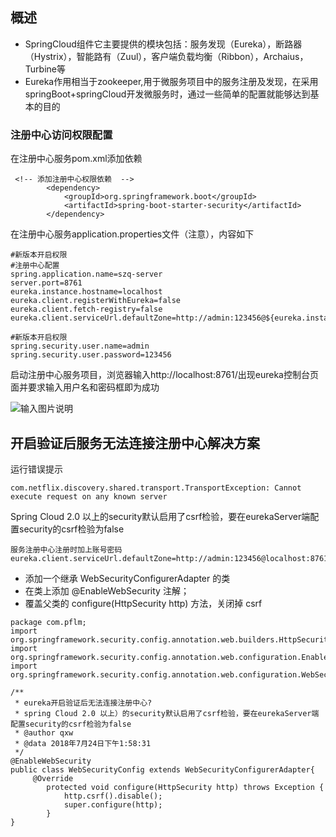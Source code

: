 ##  概述
- SpringCloud组件它主要提供的模块包括：服务发现（Eureka），断路器（Hystrix），智能路有（Zuul），客户端负载均衡（Ribbon），Archaius，Turbine等
- Eureka作用相当于zookeeper,用于微服务项目中的服务注册及发现，在采用springBoot+springCloud开发微服务时，通过一些简单的配置就能够达到基本的目的

 
### 注册中心访问权限配置
在注册中心服务pom.xml添加依赖

```
 <!-- 添加注册中心权限依赖  -->
        <dependency>
            <groupId>org.springframework.boot</groupId>
            <artifactId>spring-boot-starter-security</artifactId>
        </dependency>
```
在注册中心服务application.properties文件（注意），内容如下

```
#新版本开启权限
#注册中心配置
spring.application.name=szq-server
server.port=8761
eureka.instance.hostname=localhost
eureka.client.registerWithEureka=false
eureka.client.fetch-registry=false
eureka.client.serviceUrl.defaultZone=http://admin:123456@${eureka.instance.hostname}:${server.port}/eureka/

#新版本开启权限
spring.security.user.name=admin
spring.security.user.password=123456
```
启动注册中心服务项目，浏览器输入http://localhost:8761/出现eureka控制台页面并要求输入用户名和密码框即为成功

![输入图片说明](https://images.gitee.com/uploads/images/2018/0724/140715_4f6f683e_1478371.png "微信图片_20180724140701.png")

## 开启验证后服务无法连接注册中心解决方案
运行错误提示
```
com.netflix.discovery.shared.transport.TransportException: Cannot execute request on any known server
```
Spring Cloud 2.0 以上的security默认启用了csrf检验，要在eurekaServer端配置security的csrf检验为false

```
服务注册中心注册时加上账号密码
eureka.client.serviceUrl.defaultZone=http://admin:123456@localhost:8761/eureka/ 
```
- 添加一个继承 WebSecurityConfigurerAdapter 的类
- 在类上添加 @EnableWebSecurity 注解；
- 覆盖父类的 configure(HttpSecurity http) 方法，关闭掉 csrf
```
package com.pflm;
import org.springframework.security.config.annotation.web.builders.HttpSecurity;
import org.springframework.security.config.annotation.web.configuration.EnableWebSecurity;
import org.springframework.security.config.annotation.web.configuration.WebSecurityConfigurerAdapter;

/**
 * eureka开启验证后无法连接注册中心?
 * spring Cloud 2.0 以上）的security默认启用了csrf检验，要在eurekaServer端配置security的csrf检验为false
 * @author qxw
 * @data 2018年7月24日下午1:58:31
 */
@EnableWebSecurity
public class WebSecurityConfig extends WebSecurityConfigurerAdapter{
	 @Override
	    protected void configure(HttpSecurity http) throws Exception {
	        http.csrf().disable();
	        super.configure(http);
	    }
}

```
